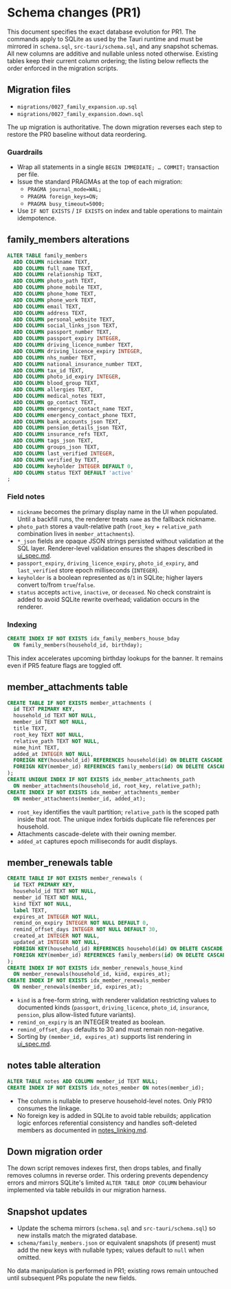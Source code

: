 # Schema changes (PR1)

This document specifies the exact database evolution for PR1. The commands apply to SQLite as used by the Tauri runtime and must be mirrored in `schema.sql`, `src-tauri/schema.sql`, and any snapshot schemas. All new columns are additive and nullable unless noted otherwise. Existing tables keep their current column ordering; the listing below reflects the order enforced in the migration scripts.

## Migration files
- `migrations/0027_family_expansion.up.sql`
- `migrations/0027_family_expansion.down.sql`

The up migration is authoritative. The down migration reverses each step to restore the PR0 baseline without data reordering.

### Guardrails
- Wrap all statements in a single `BEGIN IMMEDIATE; … COMMIT;` transaction per file.
- Issue the standard PRAGMAs at the top of each migration:
  - `PRAGMA journal_mode=WAL;`
  - `PRAGMA foreign_keys=ON;`
  - `PRAGMA busy_timeout=5000;`
- Use `IF NOT EXISTS` / `IF EXISTS` on index and table operations to maintain idempotence.

## family_members alterations

```sql
ALTER TABLE family_members
  ADD COLUMN nickname TEXT,
  ADD COLUMN full_name TEXT,
  ADD COLUMN relationship TEXT,
  ADD COLUMN photo_path TEXT,
  ADD COLUMN phone_mobile TEXT,
  ADD COLUMN phone_home TEXT,
  ADD COLUMN phone_work TEXT,
  ADD COLUMN email TEXT,
  ADD COLUMN address TEXT,
  ADD COLUMN personal_website TEXT,
  ADD COLUMN social_links_json TEXT,
  ADD COLUMN passport_number TEXT,
  ADD COLUMN passport_expiry INTEGER,
  ADD COLUMN driving_licence_number TEXT,
  ADD COLUMN driving_licence_expiry INTEGER,
  ADD COLUMN nhs_number TEXT,
  ADD COLUMN national_insurance_number TEXT,
  ADD COLUMN tax_id TEXT,
  ADD COLUMN photo_id_expiry INTEGER,
  ADD COLUMN blood_group TEXT,
  ADD COLUMN allergies TEXT,
  ADD COLUMN medical_notes TEXT,
  ADD COLUMN gp_contact TEXT,
  ADD COLUMN emergency_contact_name TEXT,
  ADD COLUMN emergency_contact_phone TEXT,
  ADD COLUMN bank_accounts_json TEXT,
  ADD COLUMN pension_details_json TEXT,
  ADD COLUMN insurance_refs TEXT,
  ADD COLUMN tags_json TEXT,
  ADD COLUMN groups_json TEXT,
  ADD COLUMN last_verified INTEGER,
  ADD COLUMN verified_by TEXT,
  ADD COLUMN keyholder INTEGER DEFAULT 0,
  ADD COLUMN status TEXT DEFAULT 'active'
;
```

### Field notes
- `nickname` becomes the primary display name in the UI when populated. Until a backfill runs, the renderer treats `name` as the fallback nickname.
- `photo_path` stores a vault-relative path (`root_key` + `relative_path` combination lives in `member_attachments`).
- `*_json` fields are opaque JSON strings persisted without validation at the SQL layer. Renderer-level validation ensures the shapes described in [ui_spec.md](ui_spec.md).
- `passport_expiry`, `driving_licence_expiry`, `photo_id_expiry`, and `last_verified` store epoch milliseconds (`INTEGER`).
- `keyholder` is a boolean represented as `0`/`1` in SQLite; higher layers convert to/from `true`/`false`.
- `status` accepts `active`, `inactive`, or `deceased`. No check constraint is added to avoid SQLite rewrite overhead; validation occurs in the renderer.

### Indexing

```sql
CREATE INDEX IF NOT EXISTS idx_family_members_house_bday
  ON family_members(household_id, birthday);
```

This index accelerates upcoming birthday lookups for the banner. It remains even if PR5 feature flags are toggled off.

## member_attachments table

```sql
CREATE TABLE IF NOT EXISTS member_attachments (
  id TEXT PRIMARY KEY,
  household_id TEXT NOT NULL,
  member_id TEXT NOT NULL,
  title TEXT,
  root_key TEXT NOT NULL,
  relative_path TEXT NOT NULL,
  mime_hint TEXT,
  added_at INTEGER NOT NULL,
  FOREIGN KEY(household_id) REFERENCES household(id) ON DELETE CASCADE ON UPDATE CASCADE,
  FOREIGN KEY(member_id) REFERENCES family_members(id) ON DELETE CASCADE ON UPDATE CASCADE
);
CREATE UNIQUE INDEX IF NOT EXISTS idx_member_attachments_path
  ON member_attachments(household_id, root_key, relative_path);
CREATE INDEX IF NOT EXISTS idx_member_attachments_member
  ON member_attachments(member_id, added_at);
```

- `root_key` identifies the vault partition; `relative_path` is the scoped path inside that root. The unique index forbids duplicate file references per household.
- Attachments cascade-delete with their owning member.
- `added_at` captures epoch milliseconds for audit displays.

## member_renewals table

```sql
CREATE TABLE IF NOT EXISTS member_renewals (
  id TEXT PRIMARY KEY,
  household_id TEXT NOT NULL,
  member_id TEXT NOT NULL,
  kind TEXT NOT NULL,
  label TEXT,
  expires_at INTEGER NOT NULL,
  remind_on_expiry INTEGER NOT NULL DEFAULT 0,
  remind_offset_days INTEGER NOT NULL DEFAULT 30,
  created_at INTEGER NOT NULL,
  updated_at INTEGER NOT NULL,
  FOREIGN KEY(household_id) REFERENCES household(id) ON DELETE CASCADE ON UPDATE CASCADE,
  FOREIGN KEY(member_id) REFERENCES family_members(id) ON DELETE CASCADE ON UPDATE CASCADE
);
CREATE INDEX IF NOT EXISTS idx_member_renewals_house_kind
  ON member_renewals(household_id, kind, expires_at);
CREATE INDEX IF NOT EXISTS idx_member_renewals_member
  ON member_renewals(member_id, expires_at);
```

- `kind` is a free-form string, with renderer validation restricting values to documented kinds (`passport`, `driving_licence`, `photo_id`, `insurance`, `pension`, plus allow-listed future variants).
- `remind_on_expiry` is an INTEGER treated as boolean.
- `remind_offset_days` defaults to 30 and must remain non-negative.
- Sorting by `(member_id, expires_at)` supports list rendering in [ui_spec.md](ui_spec.md).

## notes table alteration

```sql
ALTER TABLE notes ADD COLUMN member_id TEXT NULL;
CREATE INDEX IF NOT EXISTS idx_notes_member ON notes(member_id);
```

- The column is nullable to preserve household-level notes. Only PR10 consumes the linkage.
- No foreign key is added in SQLite to avoid table rebuilds; application logic enforces referential consistency and handles soft-deleted members as documented in [notes_linking.md](notes_linking.md).

## Down migration order
The down script removes indexes first, then drops tables, and finally removes columns in reverse order. This ordering prevents dependency errors and mirrors SQLite's limited `ALTER TABLE DROP COLUMN` behaviour implemented via table rebuilds in our migration harness.

## Snapshot updates
- Update the schema mirrors (`schema.sql` and `src-tauri/schema.sql`) so new installs match the migrated database.
- `schema/family_members.json` or equivalent snapshots (if present) must add the new keys with nullable types; values default to `null` when omitted.

No data manipulation is performed in PR1; existing rows remain untouched until subsequent PRs populate the new fields.

